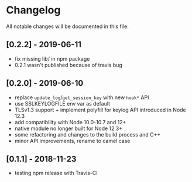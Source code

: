 # Changelog
All notable changes will be documented in this file.

## [0.2.2] - 2019-06-11

- fix missing lib/ in npm package
- 0.2.1 wasn't published because of travis bug

## [0.2.0] - 2019-06-10

- replace `update_log`/`get_session_key` with new `hook*` API
- use SSLKEYLOGFILE env var as default
- TLSv1.3 support + implement polyfill for keylog API introduced in Node 12.3
- add compatibility with Node 10.0-10.7 and 12+
- native module no longer built for Node 12.3+
- some refactoring and changes to the build process and C++
- minor API improvements, rename to camel case

## [0.1.1] - 2018-11-23

- testing npm release with Travis-CI
